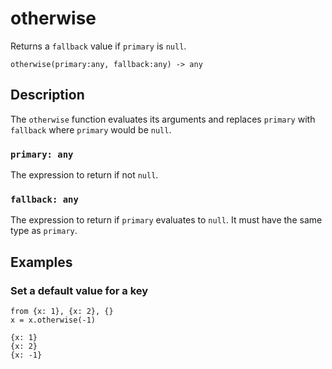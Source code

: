 # otherwise

Returns a `fallback` value if `primary` is `null`.

```tql
otherwise(primary:any, fallback:any) -> any
```

## Description

The `otherwise` function evaluates its arguments and replaces `primary` with
`fallback` where `primary` would be `null`.

### `primary: any`

The expression to return if not `null`.

### `fallback: any`

The expression to return if `primary` evaluates to `null`. It must have the same
type as `primary`.

## Examples

### Set a default value for a key

```tql
from {x: 1}, {x: 2}, {}
x = x.otherwise(-1)
```

```tql
{x: 1}
{x: 2}
{x: -1}
```
